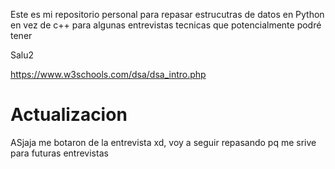 Este es mi repositorio personal para repasar estrucutras de datos en Python en vez de c++ para algunas entrevistas tecnicas que potencialmente podré tener

Salu2




https://www.w3schools.com/dsa/dsa_intro.php


# Actualizacion

ASjaja me botaron de la entrevista xd, voy a seguir repasando pq me srive para futuras entrevistas
